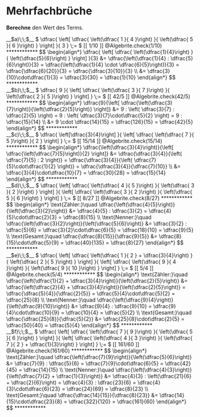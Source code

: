 <!--
version:  0.0.1

language: de

@style
input {
    text-align: center;
}

.flex-container {
    display: flex;
    flex-wrap: wrap;
    align-items: stretch;
    gap: 20px;
}

.flex-child {
    flex: 1;
    min-width: 350px;
    margin-right: 20px;
}

@media (max-width: 400px) {
    .flex-child {
        flex: 100%;
        margin-right: 0;
    }
}
@end

formula: \carry   \textcolor{red}{\scriptsize #1}
formula: \digit   \rlap{\carry{#1}}\phantom{#2}#2
formula: \permil  \text{‰}

import: https://raw.githubusercontent.com/LiaTemplates/Tikz-Jax/main/README.md

script: https://cdn.jsdelivr.net/gh/LiaTemplates/Tikz-Jax@main/dist/index.js

import: https://raw.githubusercontent.com/liaTemplates/algebrite/master/README.md

import: https://raw.githubusercontent.com/LiaTemplates/GGBScript/refs/heads/main/README.md




tags: Bruchrechnung, schwer, hoch, Berechne

comment: Löse Mehrfachbrüche auf.

author: Martin Lommatzsch

-->




# Mehrfachbrüche




**Berechne** den Wert des Terms.



<section class="flex-container">


<div class="flex-child">
<!-- data-solution-button="5"-->
__$a)\;\;$__ $ \dfrac{ \left[ \dfrac{ \left(\dfrac{ 1 }{ 4 }\right) }{  \left(\dfrac{ 5 }{ 6 }\right) }  \right] }{ 3 } \;= $ [[  1/10  ]]
@Algebrite.check(1/10)
************
$$
\begin{align*}
\dfrac{ \left[ \dfrac{ \left(\dfrac{1}{4}\right) }{ \left(\dfrac{5}{6}\right) } \right] }{3}
&= \dfrac{\left(\dfrac{1}{4} : \dfrac{5}{6}\right)}{3}
= \dfrac{\left(\dfrac{1}{4} \cdot \dfrac{6}{5}\right)}{3}
= \dfrac{\dfrac{6}{20}}{3}
= \dfrac{\dfrac{3}{10}}{3} \\
&= \dfrac{3}{10}\cdot\dfrac{1}{3}
= \dfrac{3}{30}
= \dfrac{1}{10}
\end{align*}
$$
************
</div>

<div class="flex-child">
<!-- data-solution-button="5"-->
__$b)\;\;$__ $ \dfrac{ 9 }{ \left[ \dfrac{ \left(\dfrac{ 3 }{ 7 }\right) }{  \left(\dfrac{ 2 }{ 5 }\right) }  \right] } \;= $ [[  42/5  ]]
@Algebrite.check(42/5)
************
$$
\begin{align*}
\dfrac{9}{\left[ \dfrac{\left(\dfrac{3}{7}\right)}{\left(\dfrac{2}{5}\right)} \right]}
&= 9 : \left( \dfrac{3}{7} : \dfrac{2}{5} \right)
= 9 : \left( \dfrac{3}{7}\cdot\dfrac{5}{2} \right)
= 9 : \dfrac{15}{14} \\
&= 9 \cdot \dfrac{14}{15}
= \dfrac{126}{15}
= \dfrac{42}{5}
\end{align*}
$$
************
</div>

<div class="flex-child">
<!-- data-solution-button="5"-->
__$c)\;\;$__ $ \dfrac{ \left[\dfrac{3}{4}\right] }{ \left[ \dfrac{ \left(\dfrac{ 7 }{ 5 }\right) }{  2 }  \right] } \;= $ [[  15/14  ]]
@Algebrite.check(15/14)
************
$$
\begin{align*}
\dfrac{\left(\dfrac{3}{4}\right)}{\left[ \dfrac{\left(\dfrac{7}{5}\right)}{2} \right]}
&= \dfrac{\dfrac{3}{4}}{\left( \dfrac{7}{5} : 2 \right)}
= \dfrac{\dfrac{3}{4}}{\left( \dfrac{7}{5}\cdot\dfrac{1}{2} \right)}
= \dfrac{\dfrac{3}{4}}{\dfrac{7}{10}} \\
&= \dfrac{3}{4}\cdot\dfrac{10}{7}
= \dfrac{30}{28}
= \dfrac{15}{14}
\end{align*}
$$
************
</div>

<div class="flex-child">
<!-- data-solution-button="5"-->
__$d)\;\;$__ $ \dfrac{ \left[ \dfrac{ \left(\dfrac{ 4 }{ 5 }\right) }{  \left(\dfrac{ 3 }{ 2 }\right) }  \right] }{ \left[ \dfrac{ \left(\dfrac{ 3 }{ 2 }\right) }{  \left(\dfrac{ 5 }{ 6 }\right) }  \right] } \;= $ [[  8/27  ]]
@Algebrite.check(8/27)
************
$$
\begin{align*}
\text{Zähler:}\quad \dfrac{\left(\dfrac{4}{5}\right)}{\left(\dfrac{3}{2}\right)}
&= \dfrac{4}{5} : \dfrac{3}{2}
= \dfrac{4}{5}\cdot\dfrac{2}{3}
= \dfrac{8}{15} \\
\text{Nenner:}\quad \dfrac{\left(\dfrac{3}{2}\right)}{\left(\dfrac{5}{6}\right)}
&= \dfrac{3}{2} : \dfrac{5}{6}
= \dfrac{3}{2}\cdot\dfrac{6}{5}
= \dfrac{18}{10}
= \dfrac{9}{5} \\
\text{Gesamt:}\quad \dfrac{\dfrac{8}{15}}{\dfrac{9}{5}}
&= \dfrac{8}{15}\cdot\dfrac{5}{9}
= \dfrac{40}{135}
= \dfrac{8}{27}
\end{align*}
$$
************
</div>

<div class="flex-child">
<!-- data-solution-button="5"-->
__$e)\;\;$__ $ \dfrac{ \left[ \dfrac{ \left(\dfrac{ 1 }{ 2 } + \dfrac{3}{4}\right) }{  \left(\dfrac{ 2 }{ 5 }\right) }  \right] }{ \left[ \dfrac{ \left(\dfrac{ 9 }{ 4 }\right) }{  \left(\dfrac{ 9 }{ 10 }\right) }  \right] } \;= $ [[  5/4  ]]
@Algebrite.check(5/4)
************
$$
\begin{align*}
\text{Zähler:}\quad \dfrac{\left(\dfrac{1}{2} + \dfrac{3}{4}\right)}{\left(\dfrac{2}{5}\right)}
&= \dfrac{\left(\dfrac{2}{4} + \dfrac{3}{4}\right)}{\left(\dfrac{2}{5}\right)}
= \dfrac{\dfrac{5}{4}}{\dfrac{2}{5}}
= \dfrac{5}{4}\cdot\dfrac{5}{2}
= \dfrac{25}{8} \\
\text{Nenner:}\quad \dfrac{\left(\dfrac{9}{4}\right)}{\left(\dfrac{9}{10}\right)}
&= \dfrac{9}{4} : \dfrac{9}{10}
= \dfrac{9}{4}\cdot\dfrac{10}{9}
= \dfrac{10}{4}
= \dfrac{5}{2} \\
\text{Gesamt:}\quad \dfrac{\dfrac{25}{8}}{\dfrac{5}{2}}
&= \dfrac{25}{8}\cdot\dfrac{2}{5}
= \dfrac{50}{40}
= \dfrac{5}{4}
\end{align*}
$$
************
</div>

<div class="flex-child">
<!-- data-solution-button="5"-->
__$f)\;\;$__ $ \dfrac{ \left[ \dfrac{ \left(\dfrac{ 7 }{ 9 }\right) }{  \left(\dfrac{ 5 }{ 6 }\right) }  \right] }{ \left[ \dfrac{ \left(\dfrac{ 4 }{ 3 }\right) }{  \left(\dfrac{ 7 }{ 2 } + \dfrac{1}{3}\right) }  \right] } \;= $ [[  161/60  ]]
@Algebrite.check(161/60)
************
$$
\begin{align*}
\text{Zähler:}\quad \dfrac{\left(\dfrac{7}{9}\right)}{\left(\dfrac{5}{6}\right)}
&= \dfrac{7}{9} : \dfrac{5}{6}
= \dfrac{7}{9}\cdot\dfrac{6}{5}
= \dfrac{42}{45}
= \dfrac{14}{15} \\
\text{Nenner:}\quad \dfrac{\left(\dfrac{4}{3}\right)}{\left(\dfrac{7}{2} + \dfrac{1}{3}\right)}
&= \dfrac{4}{3} : \left(\dfrac{21}{6} + \dfrac{2}{6}\right)
= \dfrac{4}{3} : \dfrac{23}{6}
= \dfrac{4}{3}\cdot\dfrac{6}{23}
= \dfrac{24}{69}
= \dfrac{8}{23} \\
\text{Gesamt:}\quad \dfrac{\dfrac{14}{15}}{\dfrac{8}{23}}
&= \dfrac{14}{15}\cdot\dfrac{23}{8}
= \dfrac{322}{120}
= \dfrac{161}{60}
\end{align*}
$$
************
</div>


</section>





